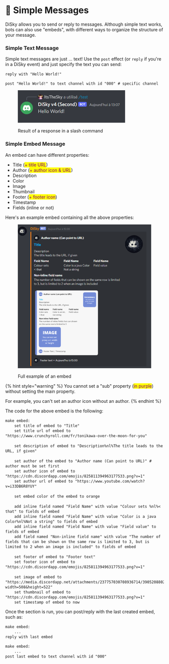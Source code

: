 # 💬 Simple Messages

DiSky allows you to send or reply to messages. Although simple text works, bots can also use "embeds", with different ways to organize the structure of your message.

### Simple Text Message

Simple text messages are just ... text! Use the `post` effect (or `reply` if you're in a DiSky event) and just specify the text you can send:

```applescript
reply with "Hello World!"
```

```applescript
post "Hello World!" to text channel with id "000" # specific channel
```

<figure><img src="../.gitbook/assets/image.png" alt=""><figcaption><p>Result of a response in a slash command</p></figcaption></figure>

### Simple Embed Message

An embed can have different properties:

* Title (<mark style="color:purple;">+ title URL</mark>)
* Author (<mark style="color:purple;">+ author icon & URL</mark>)
* Description
* Color
* Image
* Thumbnail
* Footer (<mark style="color:purple;">+ footer icon</mark>)
* Timestamp
* Fields (inline or not)

Here's an example embed containing all the above properties:

<figure><img src="../.gitbook/assets/image (2).png" alt=""><figcaption><p>Full example of an embed</p></figcaption></figure>

{% hint style="warning" %}
You cannot set a "sub" property (<mark style="color:purple;">in purple</mark>) without setting the main property.

For example, you can't set an author icon without an author.
{% endhint %}

The code for the above embed is the following:

```applescript
make embed:
    set title of embed to "Title"
    set title url of embed to "https://www.crunchyroll.com/fr/tonikawa-over-the-moon-for-you"
    
    set description of embed to "Description%nl%The title leads to the URL, if given"
    
    set author of the embed to "Author name (Can point to URL)" # author must be set first
    set author icon of embed to "https://cdn.discordapp.com/emojis/825811394963177533.png?v=1"
    set author url of embed to "https://www.youtube.com/watch?v=i33DB6R8YUY"
    
    set embed color of the embed to orange
    
    add inline field named "Field Name" with value "Colour sets %nl%< that" to fields of embed
    add inline field named "Field Name" with value "Color is a java Color%nl%Not a string" to fields of embed
    add inline field named "Field Name" with value "Field value" to fields of embed
    add field named "Non-inline field name" with value "The number of fields that can be shown on the same row is limited to 3, but is limited to 2 when an image is included" to fields of embed
    
    set footer of embed to "Footer text"
    set footer icon of embed to "https://cdn.discordapp.com/emojis/825811394963177533.png?v=1"
    
    set image of embed to "https://media.discordapp.net/attachments/237757030708936714/390520880242884608/8xAac.png?width=508&height=522"
    set thumbnail of embed to "https://cdn.discordapp.com/emojis/825811394963177533.png?v=1"
    set timestamp of embed to now
```

Once the section is run, you can post/reply with the last created embed, such as:

```applescript
make embed:
    ...
reply with last embed
```

```applescript
make embed:
    ...
post last embed to text channel with id "000"
```
